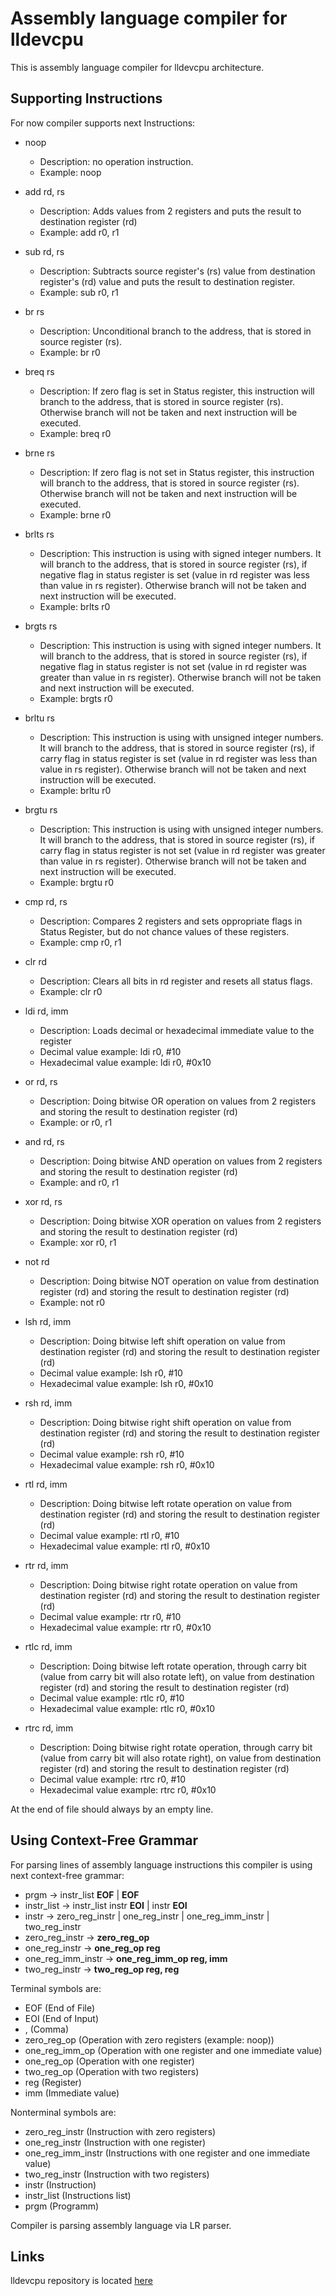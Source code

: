 # Assembly language compiler for lldevcpu

This is assembly language compiler for lldevcpu architecture.

## Supporting Instructions

For now compiler supports next Instructions:
- noop
	- Description: no operation instruction.
	- Example: noop
- add rd, rs
	- Description: Adds values from 2 registers and puts the result to destination register (rd) 
	- Example: add r0, r1
- sub rd, rs
	- Description: Subtracts source register's (rs) value from destination register's (rd) value and puts the result to destination register.
	- Example: sub r0, r1
- br rs
	- Description: Unconditional branch to the address, that is stored in source register (rs).
	- Example: br r0
- breq rs
	- Description: If zero flag is set in Status register, this instruction will branch to the address, that is stored in source register (rs). Otherwise branch will not be taken and next instruction will be executed. 
	- Example: breq r0
- brne rs
	- Description: If zero flag is not set in Status register, this instruction will branch to the address, that is stored in source register (rs). Otherwise branch will not be taken and next instruction will be executed. 
	- Example: brne r0
- brlts rs
	- Description: This instruction is using with signed integer numbers. It will branch to the address, that is stored in source register (rs), if negative flag in status register is set (value in rd register was less than value in rs register). Otherwise branch will not be taken and next instruction will be executed.
	- Example: brlts r0
- brgts rs
	- Description: This instruction is using with signed integer numbers. It will branch to the address, that is stored in source register (rs), if negative flag in status register is not set (value in rd register was greater than value in rs register). Otherwise branch will not be taken and next instruction will be executed.
	- Example: brgts r0
- brltu rs
	- Description: This instruction is using with unsigned integer numbers. It will branch to the address, that is stored in source register (rs), if carry flag in status register is set (value in rd register was less than value in rs register). Otherwise branch will not be taken and next instruction will be executed.
	- Example: brltu r0
- brgtu rs
	- Description: This instruction is using with unsigned integer numbers. It will branch to the address, that is stored in source register (rs), if carry flag in status register is not set (value in rd register was greater than value in rs register). Otherwise branch will not be taken and next instruction will be executed.
	- Example: brgtu r0
- cmp rd, rs
	- Description: Compares 2 registers and sets oppropriate flags in Status Register, but do not chance values of these registers.
	- Example: cmp r0, r1
- clr rd
	- Description: Clears all bits in rd register and resets all status flags.
	- Example: clr r0
- ldi rd, imm
	- Description: Loads decimal or hexadecimal immediate value to the register
	- Decimal value example: ldi r0, #10
	- Hexadecimal value example: ldi r0, #0x10
- or rd, rs
	- Description: Doing bitwise OR operation on values from 2 registers and storing the result to destination register (rd)
	- Example: or r0, r1
- and rd, rs
	- Description: Doing bitwise AND operation on values from 2 registers and storing the result to destination register (rd)
	- Example: and r0, r1
- xor rd, rs
	- Description: Doing bitwise XOR operation on values from 2 registers and storing the result to destination register (rd)
	- Example: xor r0, r1
- not rd
	- Description: Doing bitwise NOT operation on value from destination register (rd) and storing the result to destination register (rd)
	- Example: not r0
- lsh rd, imm
	- Description: Doing bitwise left shift operation on value from destination register (rd) and storing the result to destination register (rd)
	- Decimal value example: lsh r0, #10
	- Hexadecimal value example: lsh r0, #0x10
- rsh rd, imm
	- Description: Doing bitwise right shift operation on value from destination register (rd) and storing the result to destination register (rd)
	- Decimal value example: rsh r0, #10
	- Hexadecimal value example: rsh r0, #0x10
	
- rtl rd, imm
	- Description: Doing bitwise left rotate operation on value from destination register (rd) and storing the result to destination register (rd)
	- Decimal value example: rtl r0, #10
	- Hexadecimal value example: rtl r0, #0x10
	
- rtr rd, imm
	- Description: Doing bitwise right rotate operation on value from destination register (rd) and storing the result to destination register (rd)
	- Decimal value example: rtr r0, #10
	- Hexadecimal value example: rtr r0, #0x10
	
- rtlc rd, imm
	- Description: Doing bitwise left rotate operation, through carry bit (value from carry bit will also rotate left), on value from destination register (rd) and storing the result to destination register (rd)
	- Decimal value example: rtlc r0, #10
	- Hexadecimal value example: rtlc r0, #0x10
	
- rtrc rd, imm
	- Description: Doing bitwise right rotate operation, through carry bit (value from carry bit will also rotate right), on value from destination register (rd) and storing the result to destination register (rd)
	- Decimal value example: rtrc r0, #10
	- Hexadecimal value example: rtrc r0, #0x10

At the end of file should always by an empty line.

## Using Context-Free Grammar
For parsing lines of assembly language instructions this compiler is using next context-free grammar:
- prgm -> instr_list **EOF** | **EOF**
- instr_list -> instr_list instr **EOI** | instr **EOI**
- instr -> zero_reg_instr | one_reg_instr | one_reg_imm_instr | two_reg_instr
- zero_reg_instr -> **zero_reg_op**
- one_reg_instr -> **one_reg_op reg**
- one_reg_imm_instr -> **one_reg_imm_op reg, imm**
- two_reg_instr -> **two_reg_op reg, reg**

Terminal symbols are:
- EOF (End of File)
- EOI (End of Input)
- , (Comma)
- zero_reg_op (Operation with zero registers (example: noop))
- one_reg_imm_op (Operation with one register and one immediate value)
- one_reg_op (Operation with one register)
- two_reg_op (Operation with two registers)
- reg (Register)
- imm (Immediate value)

Nonterminal symbols are:
- zero_reg_instr (Instruction with zero registers)
- one_reg_instr (Instruction with one register)
- one_reg_imm_instr (Instructions with one register and one immediate value)
- two_reg_instr (Instruction with two registers)
- instr (Instruction)
- instr_list (Instructions list)
- prgm (Programm)

Compiler is parsing assembly language via LR parser. 

## Links

lldevcpu repository is located [here](https://github.com/LLDevLab/lldevcpu.git)
